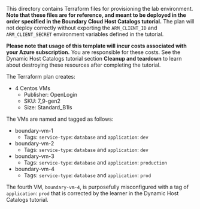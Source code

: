 This directory contains Terraform files for provisioning the lab environment. **Note that these files are for reference, and meant to be deployed in the order specified in the Boundary Cloud Host Catalogs tutorial.** The plan will not deploy correctly without exporting the `ARM_CLIENT_ID` and `ARM_CLIENT_SECRET` environment variables defined in the tutorial.

**Please note that usage of this template will incur costs associated with your Azure subscription.** You are responsible for these costs. See the Dynamic Host Catalogs tutorial section **Cleanup and teardown** to learn about destroying these resources after completing the tutorial.

The Terraform plan creates:

- 4 Centos VMs
  - Publisher: OpenLogin
  - SKU: 7_9-gen2
  - Size: Standard_B1ls

The VMs are named and tagged as follows:

- boundary-vm-1
    - Tags: `service-type`: `database` and `application`: `dev`
- boundary-vm-2
    - Tags: `service-type`: `database` and `application`: `dev`
- boundary-vm-3
    - Tags: `service-type`: `database` and `application`: `production`
- boundary-vm-4
    - Tags: `service-type`: `database` and `application`: `prod`

The fourth VM, `boundary-vm-4`, is purposefully misconfigured with a tag of `application`: `prod` that is corrected by the learner in the Dynamic Host Catalogs tutorial.